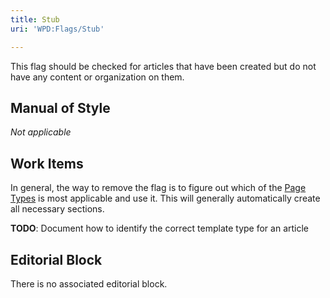 ```yaml
---
title: Stub
uri: 'WPD:Flags/Stub'

---
```

This flag should be checked for articles that have been created but do not have any content or organization on them.

## Manual of Style

*Not applicable*

## Work Items

In general, the way to remove the flag is to figure out which of the [Page Types](/WPD:Architecture#Page_Types) is most applicable and use it. This will generally automatically create all necessary sections.

**TODO**: Document how to identify the correct template type for an article

## Editorial Block

There is no associated editorial block.
